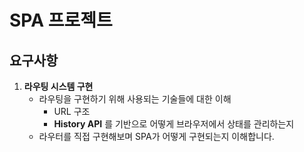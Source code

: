 # SPA 프로젝트

## 요구사항

1. **라우팅 시스템 구현**
    - 라우팅을 구현하기 위해 사용되는 기술들에 대한 이해
        - URL 구조
        - **History API** 를 기반으로 어떻게 브라우저에서 상태를 관리하는지
    - 라우터를 직접 구현해보며 SPA가 어떻게 구현되는지 이해합니다.